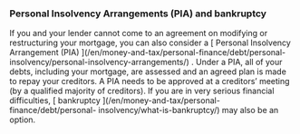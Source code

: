 ###  Personal Insolvency Arrangements (PIA) and bankruptcy

If you and your lender cannot come to an agreement on modifying or
restructuring your mortgage, you can also consider a [ Personal Insolvency
Arrangement (PIA) ](/en/money-and-tax/personal-finance/debt/personal-
insolvency/personal-insolvency-arrangements/) . Under a PIA, all of your
debts, including your mortgage, are assessed and an agreed plan is made to
repay your creditors. A PIA needs to be approved at a creditors’ meeting (by a
qualified majority of creditors). If you are in very serious financial
difficulties, [ bankruptcy ](/en/money-and-tax/personal-finance/debt/personal-
insolvency/what-is-bankruptcy/) may also be an option.
